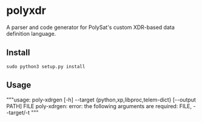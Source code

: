 # polyxdr
A parser and code generator for PolySat's custom XDR-based data definition language.

## Install
`sudo python3 setup.py install`

## Usage
"""usage: poly-xdrgen [-h] --target {python,xp,libproc,telem-dict}
                   [--output PATH]
                   FILE
poly-xdrgen: error: the following arguments are required: FILE, --target/-t
"""
